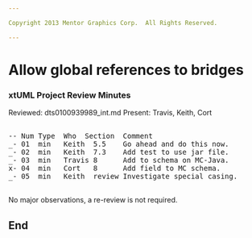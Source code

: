 ```yaml
---

Copyright 2013 Mentor Graphics Corp.  All Rights Reserved.

---
```


# Allow global references to bridges
### xtUML Project Review Minutes

Reviewed:  dts0100939989_int.md
Present:   Travis, Keith, Cort

<pre>

-- Num Type  Who  Section  Comment
_- 01  min   Keith  5.5    Go ahead and do this now.
_- 02  min   Keith  7.3    Add test to use jar file.
_- 03  min   Travis 8      Add to schema on MC-Java.
x- 04  min   Cort   8      Add field to MC schema.
_- 05  min   Keith  review Investigate special casing.

</pre>
   
No major observations, a re-review is not required.


End
---
